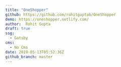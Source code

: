 ```yaml
---
title: "OneShopper"
github: https://github.com/rohitguptab/OneShopper
demo: https://oneshopper.netlify.com/
author:  Rohit Gupta
draft: true
ssg:
  - Gatsby
cms:
  - No Cms
date: 2019-05-13T05:52:36Z
github_branch: master
---
```

